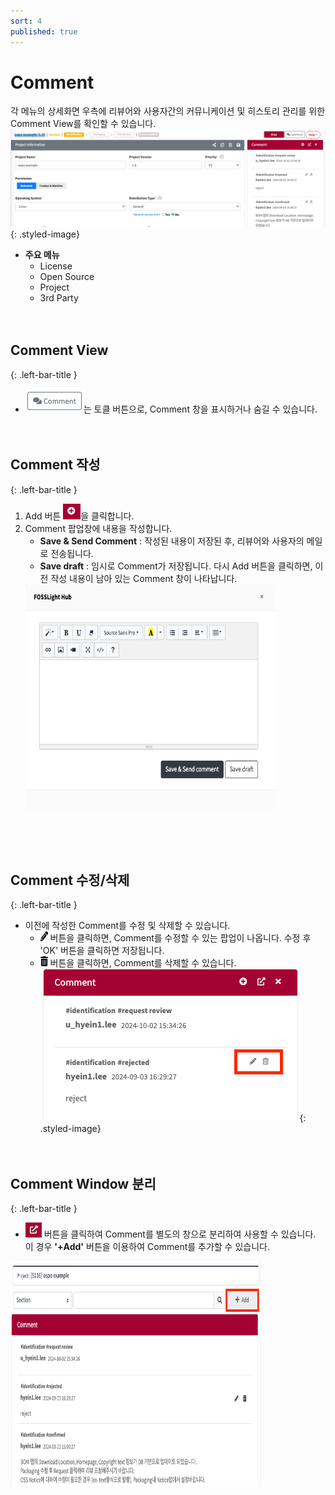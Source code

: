 ```yaml
---
sort: 4
published: true
---
```


# Comment
각 메뉴의 상세화면 우측에 리뷰어와 사용자간의 커뮤니케이션 및 히스토리 관리를 위한 Comment View를 확인할 수 있습니다.  
![CommentView](../../images/common/comment/comment_view.png){: .styled-image}  
- **주요 메뉴** 
    - License
    - Open Source
    - Project
    - 3rd Party
<br><br><br>

## Comment View
{: .left-bar-title }
- ![ShowHideComment](../../images/common/comment/show_hide_btn.png)는 토클 버튼으로, Comment 창을 표시하거나 숨길 수 있습니다. 
<br><br><br> 

## Comment 작성
{: .left-bar-title }
1. Add 버튼 ![AddComment](../../images/common/comment/btn_add_comment.png)을 클릭합니다.
2. Comment 팝업창에 내용을 작성합니다. 
    - **Save & Send Comment** : 작성된 내용이 저장된 후, 리뷰어와 사용자의 메일로 전송됩니다.
    - **Save draft** : 임시로 Comment가 저장됩니다. 다시 Add 버튼을 클릭하면, 이전 작성 내용이 남아 있는 Comment 창이 나타납니다.   
    <img src="../../images/common/comment/comment_edit_popup.png" width="400" height="360" alt="EditPopup" class="styled-image" />
<br><br><br> 

## Comment 수정/삭제 
{: .left-bar-title }
- 이전에 작성한 Comment를 수정 및 삭제할 수 있습니다. 
    - <img src="../../images/common/oss_table_buttons/bulk_edit.png" width="12" height="16" alt="Edit" /> 버튼을 클릭하면, Comment를 수정할 수 있는 팝업이 나옵니다. 수정 후 'OK' 버튼을 클릭하면 저장됩니다. 
    - <img src="../../images/common/oss_table_buttons/trash_can.png" width="12" height="16" alt="TrashCan" /> 버튼을 클릭하면, Comment를 삭제할 수 있습니다. 
    ![BtnEditDelComment](../../images/common/comment/btn_edit_del_comment.png){: .styled-image}
<br><br><br> 

## Comment Window 분리
{: .left-bar-title }
- ![ShowCommentWindow](../../images/common/comment/show_comment_window.png) 버튼을 클릭하여 Comment를 별도의 창으로 분리하여 사용할 수 있습니다. 이 경우 **'+Add'** 버튼을 이용하여 Comment를 추가할 수 있습니다. 
 <img src="../../images/common/comment/comment_window_add.png" width="400" height="360" alt="CommentWindowAdd"  class="styled-image" />  


